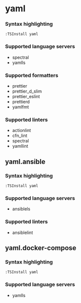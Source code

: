 # yaml
<!--- THIS DOCUMENT IS AUTOMATICALLY GENERATED, DON'T EDIT IT -->

### Syntax highlighting

```vim
:TSInstall yaml
```

### Supported language servers

- spectral
- yamlls

### Supported formatters

- prettier
- prettier_d_slim
- prettier_eslint
- prettierd
- yamlfmt

### Supported linters

- actionlint
- cfn_lint
- spectral
- yamllint

## yaml.ansible

### Syntax highlighting

```vim
:TSInstall yaml
```

### Supported language servers

- ansiblels

### Supported linters

- ansiblelint

## yaml.docker-compose

### Syntax highlighting

```vim
:TSInstall yaml
```

### Supported language servers

- yamlls
